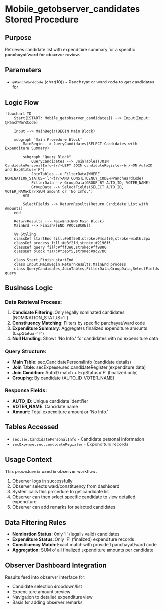 # Mobile_getobserver_candidates Stored Procedure

## Purpose
Retrieves candidate list with expenditure summary for a specific panchayat/ward for observer review.

## Parameters
- `@PanchWardCode` (char(10)) - Panchayat or ward code to get candidates for

## Logic Flow

```mermaid
flowchart TD
    Start([START: Mobile_getobserver_candidates]) --> Input(Input: @PanchWardCode)
    
    Input --> MainBegin(BEGIN Main Block)
    
    subgraph "Main Procedure Block"
        MainBegin --> QueryCandidates(SELECT Candidates with Expenditure Summary)
        
        subgraph "Query Block"
            QueryCandidates --> JoinTables(JOIN CandidatePersonalInfo<br/>LEFT JOIN candidateRegister<br/>ON AutoID and ExpStatus='F')
            JoinTables --> FilterData(WHERE NOMINATION_STATUS='l'<br/>AND CONSTITUENCY_CODE=@PanchWardCode)
            FilterData --> GroupData(GROUP BY AUTO_ID, VOTER_NAME)
            GroupData --> SelectFields(SELECT AUTO_ID, VOTER_NAME<br/>SUM amount or 'No Info.')
        end
        
        SelectFields --> ReturnResults(Return Candidate List with Amounts)
    end
    
    ReturnResults --> MainEnd(END Main Block)
    MainEnd --> Finish([END PROCEDURE])

    %% Styling
    classDef startEnd fill:#e8f5e8,stroke:#4caf50,stroke-width:3px
    classDef process fill:#e3f2fd,stroke:#2196f3
    classDef query fill:#fff3e0,stroke:#ff9800
    classDef block fill:#f3e5f5,stroke:#9c27b0
    
    class Start,Finish startEnd
    class Input,MainBegin,ReturnResults,MainEnd process
    class QueryCandidates,JoinTables,FilterData,GroupData,SelectFields query
```

## Business Logic

### Data Retrieval Process:
1. **Candidate Filtering**: Only legally nominated candidates (NOMINATION_STATUS='l')
2. **Constituency Matching**: Filters by specific panchayat/ward code
3. **Expenditure Summary**: Aggregates finalized expenditure amounts (ExpStatus='F')
4. **Null Handling**: Shows 'No Info.' for candidates with no expenditure data

### Query Structure:
- **Main Table**: sec.CandidatePersonalInfo (candidate details)
- **Join Table**: secExpense.sec.candidateRegister (expenditure data)
- **Join Condition**: AutoID match + ExpStatus='F' (finalized only)
- **Grouping**: By candidate (AUTO_ID, VOTER_NAME)

### Response Fields:
- **AUTO_ID**: Unique candidate identifier
- **VOTER_NAME**: Candidate name
- **Amount**: Total expenditure amount or 'No Info.'

## Tables Accessed
- `sec.sec.CandidatePersonalInfo` - Candidate personal information
- `secExpense.sec.candidateRegister` - Expenditure records

## Usage Context
This procedure is used in observer workflow:
1. Observer logs in successfully
2. Observer selects ward/constituency from dashboard
3. System calls this procedure to get candidate list
4. Observer can then select specific candidate to view detailed expenditure
5. Observer can add remarks for selected candidates

## Data Filtering Rules
- **Nomination Status**: Only 'l' (legally valid) candidates
- **Expenditure Status**: Only 'F' (finalized) expenditure records
- **Constituency Match**: Exact match with provided panchayat/ward code
- **Aggregation**: SUM of all finalized expenditure amounts per candidate

## Observer Dashboard Integration
Results feed into observer interface for:
- Candidate selection dropdown/list
- Expenditure amount preview
- Navigation to detailed expenditure view
- Basis for adding observer remarks
